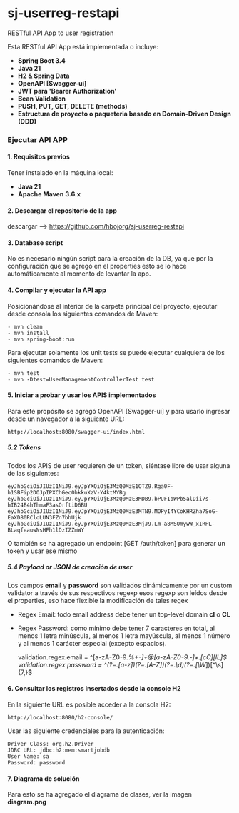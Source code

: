 # sj-userreg-restapi
RESTful API App to user registration 

Esta RESTful API App está implementada o incluye:
- **Spring Boot 3.4**
- **Java 21**
- **H2 & Spring Data**
- **OpenAPI [Swagger-ui]**
- **JWT para 'Bearer Authorization'**
- **Bean Validation**
- **PUSH, PUT, GET, DELETE (methods)**
- **Estructura de proyecto o paqueteria basado en Domain-Driven Design (DDD)**

### Ejecutar API APP

#### 1. Requisitos previos
Tener instalado en la máquina local:

- **Java 21**
- **Apache Maven 3.6.x**

#### 2. Descargar el repositorio de la app
descargar --> https://github.com/hbojorg/sj-userreg-restapi


#### 3. Database script
No es necesario ningún script para la creación de la DB, ya que por la configuración que se agregó en el properties esto se lo hace automáticamente al momento de levantar la app.

#### 4. Compilar y ejecutar la API app
Posicionándose al interior de la carpeta principal del proyecto, ejecutar desde consola los siguientes comandos de Maven:
    
    - mvn clean
    - mvn install
    - mvn spring-boot:run

Para ejecutar solamente los unit tests se puede ejecutar cualquiera de los siguientes comandos de Maven:

    - mvn test
    - mvn -Dtest=UserManagementControllerTest test

#### 5. Iniciar a probar y usar los APIS implementados
Para este propósito se agregó OpenAPI [Swagger-ui] y para usarlo ingresar desde un navegador a la siguiente URL:

    http://localhost:8080/swagger-ui/index.html

##### 5.2 Tokens
Todos los APIS de user requieren de un token, siéntase libre de usar alguna de las siguientes:

    eyJhbGciOiJIUzI1NiJ9.eyJpYXQiOjE3MzQ0MzE1OTZ9.Rga0F-h1SBFip2DOJpIPXChGec0hkkuXzV-Y4ktMYBg
    eyJhbGciOiJIUzI1NiJ9.eyJpYXQiOjE3MzQ0MzE3MDB9.bPUFIoWPb5alDii7s-hIB24E4hThmaF3asQrftiD6BU
    eyJhbGciOiJIUzI1NiJ9.eyJpYXQiOjE3MzQ0MzE3MTN9.MOPyI4YCoKHRZha7SoG-EaXD80RCloLUN3FZn7bhUjk
    eyJhbGciOiJIUzI1NiJ9.eyJpYXQiOjE3MzQ0MzE3MjJ9.Lm-a8MSOmywW_xIRPL-BLaqfeauwNsHFh1lDzIZZmWY

O también se ha agregado un endpoint [GET /auth/token] para generar un token y usar ese mismo

##### 5.4 Payload or JSON de creación de user
Los campos **email** y **password** son validados dinámicamente por un custom validator a través de sus respectivos regexp
esos regexp son leídos desde el properties, eso hace flexible la modificación de tales regex

- Regex Email: todo email address debe tener un top-level domain **cl** o **CL**
- Regex Password: como mínimo debe tener 7 caracteres en total, al menos 1 letra minúscula, al menos 1 letra mayúscula, al menos 1 número y al menos 1 carácter especial (excepto espacios).


    validation.regex.email = ^[a-zA-Z0-9._%+-]+@[a-zA-Z0-9.-]+\.[cC][lL]$
    validation.regex.password = ^(?=.*[a-z])(?=.*[A-Z])(?=.*\\d)(?=.*[\\W_])[^\\s]{7,}$


#### 6. Consultar los registros insertados desde la console H2
En la siguiente URL es posible acceder a la consola H2:

    http://localhost:8080/h2-console/

Usar las siguiente credenciales para la autenticación:
    
    Driver Class: org.h2.Driver
    JDBC URL: jdbc:h2:mem:smartjobdb
    User Name: sa
    Password: password

#### 7. Diagrama de solución
Para esto se ha agregado el diagrama de clases, ver la imagen **diagram.png**


